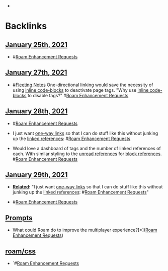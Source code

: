 - 

# Backlinks
## [January 25th, 2021](<January 25th, 2021.md>)
- #[Roam Enhancement Requests](<Roam Enhancement Requests.md>)

## [January 27th, 2021](<January 27th, 2021.md>)
- #[Fleeting Notes](<Fleeting Notes.md>) One-directional linking would save the necessity of using [inline code-blocks](<inline code-blocks.md>) to deactivate page tags. "Why use [inline code-blocks](<inline code-blocks.md>) to disable tags?" #[Roam Enhancement Requests](<Roam Enhancement Requests.md>)

## [January 28th, 2021](<January 28th, 2021.md>)
- #[Roam Enhancement Requests](<Roam Enhancement Requests.md>)

- I just want [one-way links](<one-way links.md>) so that I can do stuff like this without junking up the [linked references](<linked references.md>): #[Roam Enhancement Requests](<Roam Enhancement Requests.md>)

- Would love a dashboard of tags and the number of linked references of each. With similar styling to the [unread references](<unread references.md>) for [block references](<block references.md>). #[Roam Enhancement Requests](<Roam Enhancement Requests.md>)

## [January 29th, 2021](<January 29th, 2021.md>)
- **[Related](<Related.md>):** "I just want [one-way links](<one-way links.md>) so that I can do stuff like this without junking up the [linked references](<linked references.md>): #[Roam Enhancement Requests](<Roam Enhancement Requests.md>)"

- #[Roam Enhancement Requests](<Roam Enhancement Requests.md>)

## [Prompts](<Prompts.md>)
- What could Roam do to improve the multiplayer experience?[*]([Roam Enhancement Requests](<Roam Enhancement Requests.md>))

## [roam/css](<roam/css.md>)
- `#[Roam Enhancement Requests](<Roam Enhancement Requests.md>)

